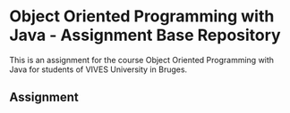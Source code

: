 # Object Oriented Programming with Java - Assignment Base Repository

This is an assignment for the course Object Oriented Programming with Java for students of VIVES University in Bruges.

<!-- Short description of the goal goes here -->

## Assignment

<!-- Assignment description placeholder -->